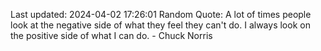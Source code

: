 Last updated: 2024-04-02 17:26:01
Random Quote: A lot of times people look at the negative side of what they feel they can't do. I always look on the positive side of what I can do. - Chuck Norris